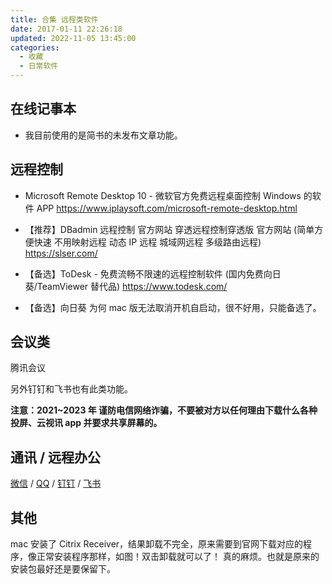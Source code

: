 ```yaml
---
title: 合集 远程类软件
date: 2017-01-11 22:26:18
updated: 2022-11-05 13:45:00
categories:
  - 收藏
  - 日常软件
---
```


## 在线记事本

* 我目前使用的是简书的未发布文章功能。

## 远程控制

* Microsoft Remote Desktop 10 - 微软官方免费远程桌面控制 Windows 的软件 APP
<https://www.iplaysoft.com/microsoft-remote-desktop.html>

* 【推荐】DBadmin 远程控制 官方网站 穿透远程控制穿透版 官方网站 (简单方便快速 不用映射远程 动态 IP 远程 城域网远程 多级路由远程)
<https://slser.com/>

* 【备选】ToDesk - 免费流畅不限速的远程控制软件 (国内免费向日葵/TeamViewer 替代品)
<https://www.todesk.com/>

* 【备选】向日葵
为何 mac 版无法取消开机自启动，很不好用，只能备选了。

## 会议类

腾讯会议

另外钉钉和飞书也有此类功能。

**注意：2021~2023 年 谨防电信网络诈骗，不要被对方以任何理由下载什么各种投屏、云视讯 app 并要求共享屏幕的。**

## 通讯 / 远程办公

[微信](https://weixin.qq.com/) / [QQ](https://im.qq.com/) / [钉钉](https://www.dingtalk.com/) / [飞书](https://www.feishu.cn/)

## 其他

mac 安装了 Citrix Receiver，结果卸载不完全，原来需要到官网下载对应的程序，像正常安装程序那样，如图！双击卸载就可以了！
真的麻烦。也就是原来的安装包最好还是要保留下。
